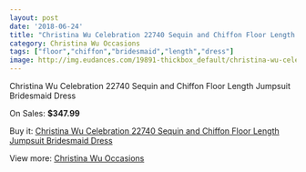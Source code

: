 ```yaml
---
layout: post
date: '2018-06-24'
title: "Christina Wu Celebration 22740 Sequin and Chiffon Floor Length Jumpsuit Bridesmaid Dress"
category: Christina Wu Occasions
tags: ["floor","chiffon","bridesmaid","length","dress"]
image: http://img.eudances.com/19891-thickbox_default/christina-wu-celebration-22740-sequin-and-chiffon-floor-length-jumpsuit-bridesmaid-dress.jpg
---
```

Christina Wu Celebration 22740 Sequin and Chiffon Floor Length Jumpsuit Bridesmaid Dress

On Sales: **$347.99**
<a href="https://www.eudances.com/en/christina-wu-occasions/5940-christina-wu-celebration-22740-sequin-and-chiffon-floor-length-jumpsuit-bridesmaid-dress.html"><amp-img layout="responsive" width="600" height="600" src="//img.eudances.com/19891-thickbox_default/christina-wu-celebration-22740-sequin-and-chiffon-floor-length-jumpsuit-bridesmaid-dress.jpg" alt="Christina Wu Celebration 22740 Sequin and Chiffon Floor Length Jumpsuit Bridesmaid Dress 0" /></a>
<a href="https://www.eudances.com/en/christina-wu-occasions/5940-christina-wu-celebration-22740-sequin-and-chiffon-floor-length-jumpsuit-bridesmaid-dress.html"><amp-img layout="responsive" width="600" height="600" src="//img.eudances.com/19892-thickbox_default/christina-wu-celebration-22740-sequin-and-chiffon-floor-length-jumpsuit-bridesmaid-dress.jpg" alt="Christina Wu Celebration 22740 Sequin and Chiffon Floor Length Jumpsuit Bridesmaid Dress 1" /></a>

Buy it: [Christina Wu Celebration 22740 Sequin and Chiffon Floor Length Jumpsuit Bridesmaid Dress](https://www.eudances.com/en/christina-wu-occasions/5940-christina-wu-celebration-22740-sequin-and-chiffon-floor-length-jumpsuit-bridesmaid-dress.html "Christina Wu Celebration 22740 Sequin and Chiffon Floor Length Jumpsuit Bridesmaid Dress")

View more: [Christina Wu Occasions](https://www.eudances.com/en/59-christina-wu-occasions "Christina Wu Occasions")